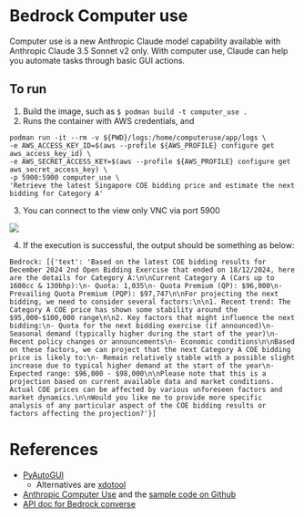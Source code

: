 # Bedrock Computer use

Computer use is a new Anthropic Claude model capability available with Anthropic Claude 3.5 Sonnet v2 only. With computer use, Claude can help you automate tasks through basic GUI actions.

## To run
1. Build the image, such as `$ podman build -t computer_use .`
2. Runs the container with AWS credentials, and 
```
podman run -it --rm -v ${PWD}/logs:/home/computeruse/app/logs \
-e AWS_ACCESS_KEY_ID=$(aws --profile ${AWS_PROFILE} configure get aws_access_key_id) \
-e AWS_SECRET_ACCESS_KEY=$(aws --profile ${AWS_PROFILE} configure get aws_secret_access_key) \
-p 5900:5900 computer_use \
'Retrieve the latest Singapore COE bidding price and estimate the next bidding for Category A'
```
3. You can connect to the view only VNC via port 5900 

![](assets/video.svg)

4. If the execution is successful, the output should be something as below:
```
Bedrock: [{'text': 'Based on the latest COE bidding results for December 2024 2nd Open Bidding Exercise that ended on 18/12/2024, here are the details for Category A:\n\nCurrent Category A (Cars up to 1600cc & 130bhp):\n- Quota: 1,035\n- Quota Premium (QP): $96,000\n- Prevailing Quota Premium (PQP): $97,747\n\nFor projecting the next bidding, we need to consider several factors:\n\n1. Recent trend: The Category A COE price has shown some stability around the $95,000-$100,000 range\n\n2. Key factors that might influence the next bidding:\n- Quota for the next bidding exercise (if announced)\n- Seasonal demand (typically higher during the start of the year)\n- Recent policy changes or announcements\n- Economic conditions\n\nBased on these factors, we can project that the next Category A COE bidding price is likely to:\n- Remain relatively stable with a possible slight increase due to typical higher demand at the start of the year\n- Expected range: $96,000 - $98,000\n\nPlease note that this is a projection based on current available data and market conditions. Actual COE prices can be affected by various unforeseen factors and market dynamics.\n\nWould you like me to provide more specific analysis of any particular aspect of the COE bidding results or factors affecting the projection?'}]
```

# References
* [PyAutoGUI](https://pyautogui.readthedocs.io/en/latest/)
   * Alternatives are [xdotool](https://github.com/jordansissel/xdotool/tree/master)
* [Anthropic Computer Use](https://docs.anthropic.com/en/docs/build-with-claude/computer-use) and the [sample code on Github](https://github.com/anthropics/anthropic-quickstarts/tree/main/computer-use-demo)
* [API doc for Bedrock converse](https://boto3.amazonaws.com/v1/documentation/api/1.35.8/reference/services/bedrock-runtime/client/converse.html)
